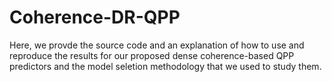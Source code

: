# Coherence-DR-QPP
Here, we provde the source code and an explanation of how to use and reproduce the results for our proposed dense coherence-based QPP predictors and the model seletion methodology that we used to study them.
